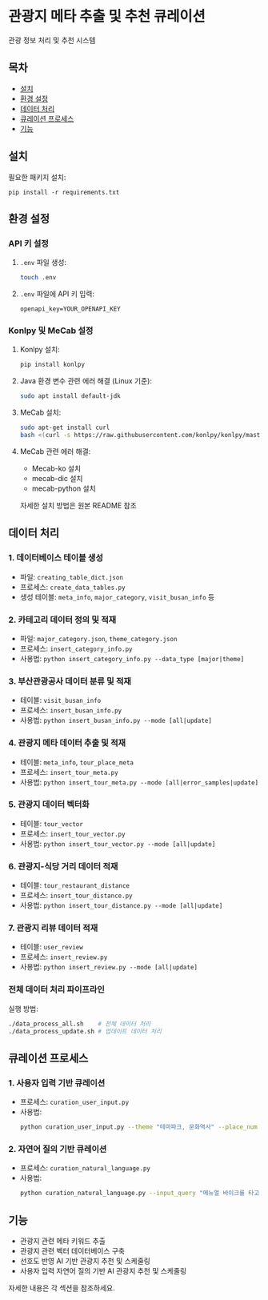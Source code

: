 # 관광지 메타 추출 및 추천 큐레이션

관광 정보 처리 및 추천 시스템

## 목차

- [설치](#설치)
- [환경 설정](#환경-설정)
- [데이터 처리](#데이터-처리)
- [큐레이션 프로세스](#큐레이션-프로세스)
- [기능](#기능)

## 설치

필요한 패키지 설치:

```
pip install -r requirements.txt
```

## 환경 설정

### API 키 설정

1. `.env` 파일 생성:
   ```bash
   touch .env
   ```

2. `.env` 파일에 API 키 입력:
   ```
   openapi_key=YOUR_OPENAPI_KEY
   ```

### Konlpy 및 MeCab 설정

1. Konlpy 설치:
   ```bash
   pip install konlpy
   ```

2. Java 환경 변수 관련 에러 해결 (Linux 기준):
   ```bash
   sudo apt install default-jdk
   ```

3. MeCab 설치:
   ```bash
   sudo apt-get install curl
   bash <(curl -s https://raw.githubusercontent.com/konlpy/konlpy/master/scripts/mecab.sh)
   ```

4. MeCab 관련 에러 해결:
   - Mecab-ko 설치
   - mecab-dic 설치
   - mecab-python 설치
   
   자세한 설치 방법은 원본 README 참조

## 데이터 처리

### 1. 데이터베이스 테이블 생성
- 파일: `creating_table_dict.json`
- 프로세스: `create_data_tables.py`
- 생성 테이블: `meta_info`, `major_category`, `visit_busan_info` 등

### 2. 카테고리 데이터 정의 및 적재
- 파일: `major_category.json`, `theme_category.json`
- 프로세스: `insert_category_info.py`
- 사용법: `python insert_category_info.py --data_type [major|theme]`

### 3. 부산관광공사 데이터 분류 및 적재
- 테이블: `visit_busan_info`
- 프로세스: `insert_busan_info.py`
- 사용법: `python insert_busan_info.py --mode [all|update]`

### 4. 관광지 메타 데이터 추출 및 적재
- 테이블: `meta_info`, `tour_place_meta`
- 프로세스: `insert_tour_meta.py`
- 사용법: `python insert_tour_meta.py --mode [all|error_samples|update]`

### 5. 관광지 데이터 벡터화
- 테이블: `tour_vector`
- 프로세스: `insert_tour_vector.py`
- 사용법: `python insert_tour_vector.py --mode [all|update]`

### 6. 관광지-식당 거리 데이터 적재
- 테이블: `tour_restaurant_distance`
- 프로세스: `insert_tour_distance.py`
- 사용법: `python insert_tour_distance.py --mode [all|update]`

### 7. 관광지 리뷰 데이터 적재
- 테이블: `user_review`
- 프로세스: `insert_review.py`
- 사용법: `python insert_review.py --mode [all|update]`

### 전체 데이터 처리 파이프라인
실행 방법:
```bash
./data_process_all.sh    # 전체 데이터 처리
./data_process_update.sh # 업데이트 데이터 처리
```

## 큐레이션 프로세스

### 1. 사용자 입력 기반 큐레이션
- 프로세스: `curation_user_input.py`
- 사용법:
  ```bash
  python curation_user_input.py --theme "테마파크, 문화역사" --place_num 5 --preferences "강아지와 함께 할 수 있는 여행" --keywords "반려견, 데이트코스, 힐링"
  ```

### 2. 자연어 질의 기반 큐레이션
- 프로세스: `curation_natural_language.py`
- 사용법:
  ```bash
  python curation_natural_language.py --input_query "메뉴얼 바이크를 타고 해변도로를 달리는데 차가 별로 없고 운전하기 어렵지 않은 곳으로 코스를 짜줘"
  ```

## 기능

- 관광지 관련 메타 키워드 추출
- 관광지 관련 벡터 데이터베이스 구축
- 선호도 반영 AI 기반 관광지 추천 및 스케줄링
- 사용자 입력 자연어 질의 기반 AI 관광지 추천 및 스케줄링

자세한 내용은 각 섹션을 참조하세요.




